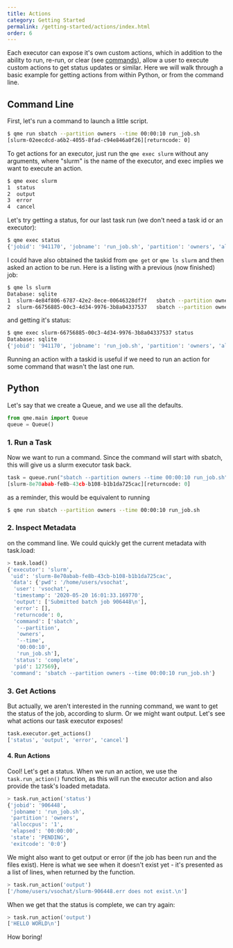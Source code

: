 ```yaml
---
title: Actions
category: Getting Started
permalink: /getting-started/actions/index.html
order: 6
---
```


Each executor can expose it's own custom actions, which in addition to the 
ability to run, re-run, or clear (see [commands](../commands/)), allow
a user to execute custom actions to get status updates or similar. Here
we will walk through a basic example for getting actions from within
Python, or from the command line.

## Command Line

First, let's run a command to launch a little script.

```bash
$ qme run sbatch --partition owners --time 00:00:10 run_job.sh
[slurm-02eecdcd-a6b2-4055-8fad-c94e846a0f26][returncode: 0]
```

To get actions for an executor, just run the `qme exec slurm` without any arguments,
where "slurm" is the name of the executor, and exec implies we want to execute an action.

```bash
$ qme exec slurm
1  status
2  output
3  error
4  cancel
```

Let's try getting a status, for our last task run (we don't need a task id or
an executor):

```bash
$ qme exec status
{'jobid': '941170', 'jobname': 'run_job.sh', 'partition': 'owners', 'alloccpus': '1', 'elapsed': '00:00:00', 'state': 'PENDING', 'exitcode': '0:0'}
```

I could have also obtained the taskid from `qme get` or `qme ls slurm` and then asked
an action to be run. Here is a listing with a previous (now finished) job:

```bash
$ qme ls slurm
Database: sqlite
1  slurm-4e84f806-6787-42e2-8ece-00646328df7f	sbatch --partition owners --time 00:00:10 run_job.sh
2  slurm-66756885-00c3-4d34-9976-3b8a04337537	sbatch --partition owners --time 00:00:10 run_job.sh
```

and getting it's status:

```bash
$ qme exec slurm-66756885-00c3-4d34-9976-3b8a04337537 status
Database: sqlite
{'jobid': '941170', 'jobname': 'run_job.sh', 'partition': 'owners', 'alloccpus': '1', 'elapsed': '00:00:06', 'state': 'COMPLETED', 'exitcode': '0:0'}
```

Running an action with a taskid is useful if we need to run an action
for some command that wasn't the last one run.


## Python

Let's say that we create a Queue, and we use all the defaults.

```python
from qme.main import Queue
queue = Queue()
```

### 1. Run a Task
Now we want to run a command. Since the command will start with sbatch,
this will give us a slurm executor task back.

```python
task = queue.run("sbatch --partition owners --time 00:00:10 run_job.sh")
[slurm-8e70abab-fe8b-43cb-b108-b1b1da725cac][returncode: 0]
```

as a reminder, this would be equivalent to running

```bash
$ qme run sbatch --partition owners --time 00:00:10 run_job.sh
```

### 2. Inspect Metadata
on the command line. We could quickly get the current metadata with task.load:

```python
> task.load()
{'executor': 'slurm',
 'uid': 'slurm-8e70abab-fe8b-43cb-b108-b1b1da725cac',
 'data': {'pwd': '/home/users/vsochat',
  'user': 'vsochat',
  'timestamp': '2020-05-20 16:01:33.169770',
  'output': ['Submitted batch job 906448\n'],
  'error': [],
  'returncode': 0,
  'command': ['sbatch',
   '--partition',
   'owners',
   '--time',
   '00:00:10',
   'run_job.sh'],
  'status': 'complete',
  'pid': 127569},
 'command': 'sbatch --partition owners --time 00:00:10 run_job.sh'}
```

### 3. Get Actions
But actually, we aren't interested in the running command, we want to get the
status of the job, according to slurm. Or we might want output. Let's see what
actions our task executor exposes!

```python
task.executor.get_actions()                                                                             
['status', 'output', 'error', 'cancel']
```

#### 4. Run Actions

Cool! Let's get a status. When we run an action, we use the `task.run_action()`
function, as this will run the executor action and also provide the task's loaded
metadata.

```python
> task.run_action('status')
{'jobid': '906448',
 'jobname': 'run_job.sh',
 'partition': 'owners',
 'alloccpus': '1',
 'elapsed': '00:00:00',
 'state': 'PENDING',
 'exitcode': '0:0'}
```

We might also want to get output or error (if the job has been run and the files
exist). Here is what we see when it doesn't exist yet - it's presented as a list
of lines, when returned by the function.

```python
> task.run_action('output')
['/home/users/vsochat/slurm-906448.err does not exist.\n']
```

When we get that the status is complete, we can try again:

```python
> task.run_action('output')
['HELLO WORLD\n']
```

How boring!
